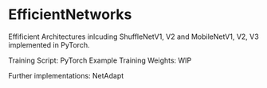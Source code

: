 # EfficientNetworks
 
Effificient Architectures inlcuding ShuffleNetV1, V2 and MobileNetV1, V2, V3 implemented in PyTorch.

Training Script: PyTorch Example
Training Weights: WIP

Further implementations: NetAdapt
